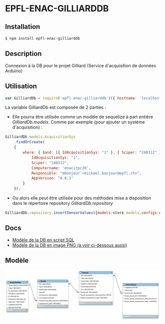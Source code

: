 # EPFL-ENAC-GILLIARDDB

## Installation

```bash
$ npm install epfl-enac-gilliarddb
```

## Description

Connexion à la DB pour le projet Gilliard (Service d'acquisition de données Arduino)

## Utilisation

```js
var GilliardDb = require('epfl-enac-gilliarddb')({ hostname: 'localhost',name:'gilliardDb',username:'user',password:'pass' }});
```

La variable GilliardDb est composée de 2 parties : 
* Elle pourra être utilisée comme un modèle de sequelize à part entière *GilliardDb.models*.
Comme par exemple (pour ajouter un systéme d'acquisition) :

```js
GilliardDb.models.AcquisitionSys
    .findOrCreate(
    {
        where: { $and: [{ IdAcquisitionSys: "1" }, { Sciper: "240312" }] }, defaults: {
            IdAcquisitionSys: "1",
            Sciper: "240312",
            Computername: 'enacitpc30',
            Responsible: "mbonjour <mickael.bonjour@epfl.ch>",
            AppVersion: "0.0.1"
        }
    });
```

* Ou alors elle peut être utilisée pour des méthodes mise à disposition dans le répertoire repository *GilliardDb.repository*

```js
GilliardDb.repository.insertSensorValues({models:store.models,configs:configs})
```

## Docs

* [Modèle de la DB en script SQL](./docs/GilliardDbModel.sql)
* [Modèle de la DB en image PNG (à voir ci-dessous aussi)](./docs/GilliardDbModel.png)

## Modèle

[![Modèle de la DB](./docs/GilliardDbModel.png)](http://enacit2.epfl.ch/)